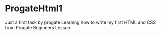 # ProgateHtml1
Just a first task by progate
Learning how to write my first HTML and CSS from Progate Beginners Lesson
